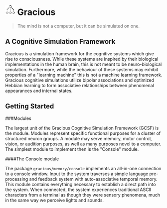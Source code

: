 # <img src="icon.webp" width="32"> Gracious

> The mind is not a computer, but it can be simulated on one.

## A Cognitive Simulation Framework

Gracious is a simulation framework for the cognitive systems which give rise to consciousness. While these systems are
inspired by their biological implementations in the human brain, this is not meant to be neuro-biological simulation.
Furthermore, while the behaviour of these systems may exhibit properties of a "learning machine" this is not a machine
learning framework. Gracious cognitive simulations utilize bipolar associations and optimized Hebbian learning to form
associative relationships between phenomenal appearances and internal states.

## Getting Started


###Modules

The largest unit of the Gracious Cognitive Simulation Framework (GCSF) is the module. Modules represent specific
functional purposes for a cluster of structured neuron groups. A module may serve memory, motor control, vision, or
audition purposes, as well as many purposes novel to a computer. The simplest module to implement then is the "Console"
module.

####The Console module

The package `gracious/memory/console` implements an all-in-one connection to a console window. Input to the system
traverses a simple language pre-processing and feedback system with auto-associative temporal memory. This module
contains everything necessary to establish a direct path into the system. When connected, the system experiences
traditional ASCII characters from a terminal as though they were sensory phenomena, much in the same way we perceive
lights and sounds.